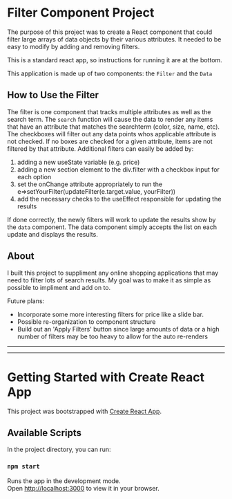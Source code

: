 # Filter Component Project

The purpose of this project was to create a React component that could filter large arrays of data objects by their various attributes. It needed to be easy to modify by adding and removing filters.

This is a standard react app, so instructions for running it are at the bottom.

This application is made up of two components: the `Filter` and the `Data`

## How to Use the Filter
The filter is one component that tracks multiple attributes as well as the search term.
The `search` function will cause the data to render any items that have an attribute that matches the searchterm (color, size, name, etc).
The checkboxes will filter out any data points whos applicable attribute is not checked. If no boxes are checked for a given attribute, items are not filtered by that attribute.
Additional filters can easily be added by:
1. adding a new useState variable (e.g. price)
2. adding a new section element to the div.filter with a checkbox input for each option
3. set the onChange attribute appropriately to run the e=>setYourFilter(updateFilter(e.target.value, yourFilter))
4. add the necessary checks to the useEffect responsible for updating the results

If done correctly, the newly filters will work to update the results show by the `data` component.
The data component simply accepts the list on each update and displays the results.

## About
I built this project to suppliment any online shopping applications that may need to filter lots of search results. My goal was to make it as simple as possible to impliment and add on to.

Future plans:
 -  Incorporate some more interesting filters for price like a slide bar.
 -  Possible re-organization to component structure
 -  Build out an 'Apply Filters' button since large amounts of data or a high number of filters may be too heavy to allow for the auto re-renders


---
---

# Getting Started with Create React App

This project was bootstrapped with [Create React App](https://github.com/facebook/create-react-app).

## Available Scripts

In the project directory, you can run:

### `npm start`

Runs the app in the development mode.\
Open [http://localhost:3000](http://localhost:3000) to view it in your browser.
